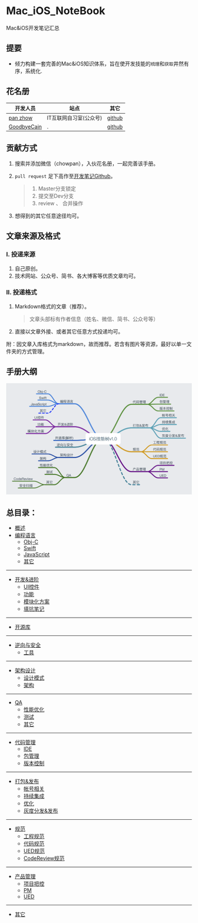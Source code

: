 # Mac_iOS_NoteBook
Mac&amp;iOS开发笔记汇总

## 提要 
* 倾力构建一套完善的Mac&iOS知识体系，旨在使开发技能的`梳理`和`获取`井然有序，系统化.


## 花名册

| 开发人员 | 站点| 其它 |
|--- | --- | --- |
|[pan zhow]()| IT互联网自习室(公众号)| [github](https://github.com/PanZhow) |
| [GoodbyeCain]() | .|[github](https://github.com/GoodbyeCain) |

## 贡献方式

1. 搜索并添加微信（chowpan），入伙花名册，一起完善该手册。
2. `pull request` 足下高作至[开发笔记Github](https://github.com/PanZhow/Mac_iOS_NoteBook)。

	> 1. Master分支锁定
	> 2. 提交至Dev分支
	> 3. review 、 合并操作 
	
3. 想得到的其它任意途径均可。



## 文章来源及格式

### Ⅰ. 投递来源

1. 自己原创。
2. 技术网站、公众号、简书、各大博客等优质文章均可。

### Ⅱ. 投递格式

1. Markdown格式的文章（推荐）。
	
	> 文章头部标有作者信息（姓名、微信、简书、公众号等）
	
2. 直接以文章外接、或者其它任意方式投递均可。

附：因文章入库格式为markdown，故而推荐。若含有图片等资源，最好以单一文件夹的方式管理。
	

## 手册大纲

![note](./main/iOS开发技能v1.0.png)

## 总目录：


* [概述]()
* [编程语言](编程语言/index.md)
    * [Obj-C](编程语言/Obj-C/index.md)
    * [Swift](编程语言/Swift/index.md)
    * [JavaScript](编程语言/JavaScript/index.md)
    * [其它](编程语言/其它/index.md)

-----
* [开发&进阶](开发&进阶/index.md)
    * [UI控件](开发&进阶/UI控件/index.md)
    * [功能](开发&进阶/功能/index.md)
    * [模块化方案](开发&进阶/模块化方案/index.md)
    * [填坑笔记](开发&进阶/填坑笔记/index.md)

-----
* [开源库](开源库/index.md)

-----
* [逆向与安全](逆向与安全/index.md)
    * [工具](逆向与安全/工具/index.md)

-----
* [架构设计](架构设计/index.md)
    * [设计模式](架构设计/设计模式/index.md)
    * [架构](架构设计/架构/index.md)

-----
* [QA](QA/index.md)
    * [性能优化](QA/性能优化/index.md)
    * [测试](QA/测试/index.md)
    * [其它](QA/其它/index.md)

-----
* [代码管理](代码管理/index.md)
    * [IDE](代码管理/IDE/index.md)
    * [包管理](代码管理/包管理/index.md)
    * [版本控制](代码管理/版本控制/index.md)

-----
* [打包&发布](打包&发布/index.md)
    * [帐号相关](打包&发布/帐号相关/index.md)
    * [持续集成](打包&发布/持续集成/index.md)
    * [优化](打包&发布/优化/index.md)
    * [灰度分发&发布](打包&发布/灰度分发&发布/index.md)
    
-----
* [规范](规范/index.md)
    * [工程规范](规范/工程规范/index.md)
    * [代码规范](规范/代码规范/index.md)
    * [UED规范](规范/UED规范/index.md)
    * [CodeReview规范](规范/CodeReview规范/index.md)

-----
* [产品管理](产品管理/index.md)
    * [项目把控](产品管理/项目把控/index.md)
    * [PM](产品管理/PM/index.md)
    * [UED](产品管理/UED/index.md)

-----
* [其它](其它/index.md)


